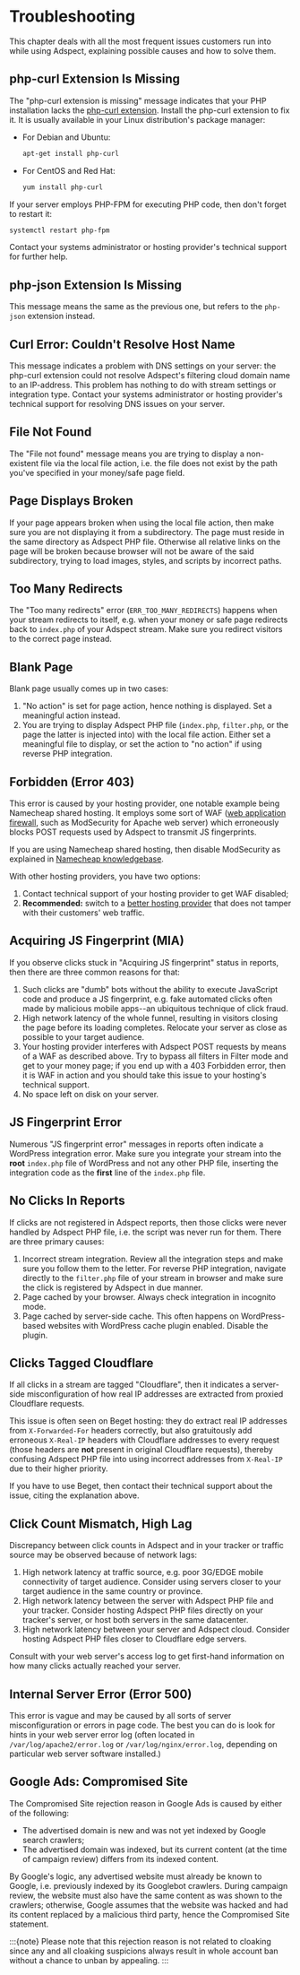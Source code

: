 # Troubleshooting

This chapter deals with all the most frequent issues customers run into while using Adspect,
explaining possible causes and how to solve them.

## php-curl Extension Is Missing

The "php-curl extension is missing" message indicates that your PHP installation lacks the
[php-curl extension](https://www.php.net/manual/en/book.curl.php).  Install the php-curl extension to fix it.
It is usually available in your Linux distribution's package manager:

* For Debian and Ubuntu:
  ```bash
  apt-get install php-curl
  ```
* For CentOS and Red Hat:
  ```bash
  yum install php-curl
  ```

If your server employs PHP-FPM for executing PHP code, then don't forget to restart it:

```bash
systemctl restart php-fpm
```

Contact your systems administrator or hosting provider's technical support for further help.

## php-json Extension Is Missing

This message means the same as the previous one, but refers to the `php-json` extension instead.

## Curl Error: Couldn't Resolve Host Name

This message indicates a problem with DNS settings on your server: the php-curl extension could not resolve Adspect's
filtering cloud domain name to an IP-address.  This problem has nothing to do with stream settings or integration type.
Contact your systems administrator or hosting provider's technical support for resolving DNS issues on your server.

## File Not Found

The "File not found" message means you are trying to display a non-existent file via the local file action, i.e. the file
does not exist by the path you've specified in your money/safe page field.

## Page Displays Broken

If your page appears broken when using the local file action, then make sure you are not displaying it from a subdirectory.
The page must reside in the same directory as Adspect PHP file.  Otherwise all relative links on the page will be broken
because browser will not be aware of the said subdirectory, trying to load images, styles, and scripts by incorrect paths.

## Too Many Redirects

The "Too many redirects" error (`ERR_TOO_MANY_REDIRECTS`) happens when your stream redirects to itself, e.g. when your money
or safe page redirects back to `index.php` of your Adspect stream.  Make sure you redirect visitors to the correct page instead.

## Blank Page

Blank page usually comes up in two cases:

1.  "No action" is set for page action, hence nothing is displayed.  Set a meaningful action instead.
2.  You are trying to display Adspect PHP file (`index.php`, `filter.php`, or the page the latter is injected into) with
    the local file action.  Either set a meaningful file to display, or set the action to "no action" if using reverse
    PHP integration.

## Forbidden (Error 403)

This error is caused by your hosting provider, one notable example being Namecheap shared hosting.
It employs some sort of WAF ([web application firewall](https://en.wikipedia.org/wiki/Web_application_firewall),
such as ModSecurity for Apache web server) which erroneously blocks POST requests used by Adspect to transmit
JS fingerprints.

If you are using Namecheap shared hosting, then disable ModSecurity as explained in [Namecheap knowledgebase](https://www.namecheap.com/support/knowledgebase/article.aspx/10512/12/how-to-work-with-the-modsecurity-plugin/).

With other hosting providers, you have two options:

1.  Contact technical support of your hosting provider to get WAF disabled;
2.  **Recommended:** switch to a [better hosting provider](overview.md#hosting) that does not tamper with their customers'
    web traffic.

## Acquiring JS Fingerprint (MIA)

If you observe clicks stuck in "Acquiring JS fingerprint" status in reports, then there are three common reasons for that:

1.  Such clicks are "dumb" bots without the ability to execute JavaScript code and produce a JS fingerprint, e.g.
    fake automated clicks often made by malicious mobile apps--an ubiquitous technique of click fraud.
2.  High network latency of the whole funnel, resulting in visitors closing the page before its loading completes.
    Relocate your server as close as possible to your target audience.
3.  Your hosting provider interferes with Adspect POST requests by means of a WAF as described above.  Try to bypass
    all filters in Filter mode and get to your money page; if you end up with a 403 Forbidden error, then it is WAF
    in action and you should take this issue to your hosting's technical support.
4.  No space left on disk on your server.

## JS Fingerprint Error

Numerous "JS fingerprint error" messages in reports often indicate a WordPress integration error.  Make sure you integrate
your stream into the **root** `index.php` file of WordPress and not any other PHP file, inserting the integration code as
the **first** line of the `index.php` file.

## No Clicks In Reports

If clicks are not registered in Adspect reports, then those clicks were never handled by Adspect PHP file, i.e. the script
was never run for them.  There are three primary causes:

1.  Incorrect stream integration.  Review all the integration steps and make sure you follow them to the letter.
    For reverse PHP integration, navigate directly to the `filter.php` file of your stream in browser and make sure
    the click is registered by Adspect in due manner.
2.  Page cached by your browser.  Always check integration in incognito mode.
3.  Page cached by server-side cache.  This often happens on WordPress-based websites with WordPress cache plugin enabled.
    Disable the plugin.

## Clicks Tagged Cloudflare

If all clicks in a stream are tagged "Cloudflare", then it indicates a server-side misconfiguration of how real IP addresses
are extracted from proxied Cloudflare requests.

This issue is often seen on Beget hosting: they do extract real IP addresses from `X-Forwarded-For` headers correctly,
but also gratuitously add erroneous `X-Real-IP` headers with Cloudflare addresses to every request (those headers are **not**
present in original Cloudflare requests), thereby confusing Adspect PHP file into using incorrect addresses from `X-Real-IP`
due to their higher priority.

If you have to use Beget, then contact their technical support about the issue, citing the explanation above.

## Click Count Mismatch, High Lag

Discrepancy between click counts in Adspect and in your tracker or traffic source may be observed because of network lags:

1.  High network latency at traffic source, e.g. poor 3G/EDGE mobile connectivity of target audience.  Consider using
    servers closer to your target audience in the same country or province.
2.  High network latency between the server with Adspect PHP file and your tracker.  Consider hosting Adspect PHP files
    directly on your tracker's server, or host both servers in the same datacenter.
3.  High network latency between your server and Adspect cloud.  Consider hosting Adspect PHP files closer to
    Cloudflare edge servers.

Consult with your web server's access log to get first-hand information on how many clicks actually reached your server.

## Internal Server Error (Error 500)

This error is vague and may be caused by all sorts of server misconfiguration or errors in page code.
The best you can do is look for hints in your web server error log (often located in `/var/log/apache2/error.log` or
`/var/log/nginx/error.log`, depending on particular web server software installed.)

## Google Ads: Compromised Site

The Compromised Site rejection reason in Google Ads is caused by either of the following:

* The advertised domain is new and was not yet indexed by Google search crawlers;
* The advertised domain was indexed, but its current content (at the time of campaign review) differs from its indexed content.

By Google's logic, any advertised website must already be known to Google, i.e. previously indexed by its Googlebot crawlers.
During campaign review, the website must also have the same content as was shown to the crawlers; otherwise, Google assumes that
the website was hacked and had its content replaced by a malicious third party, hence the Compromised Site statement.

:::{note}
Please note that this rejection reason is not related to cloaking since any and all cloaking suspicions always result in whole
account ban without a chance to unban by appealing.
:::
